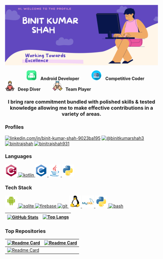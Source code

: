 
<img src = "https://github.com/binitrajshah7/binitrajshah7/blob/main/Resource/bannerImage.png">

&nbsp; &nbsp; &nbsp; &nbsp; &nbsp; &nbsp; &nbsp;&nbsp; &nbsp; &nbsp;![android logo](https://github.com/binitrajshah7/binitrajshah7/blob/main/Resource/androidLogo.png) **&nbsp; &nbsp;Android Developer &nbsp; &nbsp; &nbsp;&nbsp; &nbsp; &nbsp;** ![android logo](https://github.com/binitrajshah7/binitrajshah7/blob/main/Resource/programmingLogo.png) **&nbsp; &nbsp;Competitive Coder &nbsp; &nbsp; &nbsp;&nbsp; &nbsp; &nbsp;** ![android logo](https://github.com/binitrajshah7/binitrajshah7/blob/main/Resource/deepDiverLogo.png)**&nbsp; &nbsp;Deep Diver &nbsp; &nbsp; &nbsp;&nbsp; &nbsp; &nbsp;** ![android logo](https://github.com/binitrajshah7/binitrajshah7/blob/main/Resource/teamPlayerLogo.png)**&nbsp; &nbsp;Team Player**

<h3 align="center">I bring rare commitment bundled with polished skills & tested knowledge allowing me to make effective contributions in a variety of areas.</h3>

### Profiles

<p align="left">
<a href="https://www.linkedin.com/in/binit-kumar-shah-9023ba195?lipi=urn%3Ali%3Apage%3Ad_flagship3_profile_view_base_contact_details%3BHETMX3ANQXKv5UtSjq7V8A%3D%3D" target="blank"><img align="center" src="https://raw.githubusercontent.com/rahuldkjain/github-profile-readme-generator/master/src/images/icons/Social/linked-in-alt.svg" alt="linkedin.com/in/binit-kumar-shah-9023ba195" height="30" width="40" /></a>
<a href="https://twitter.com/@binitkumarshah3" target="blank"><img align="center" src="https://raw.githubusercontent.com/rahuldkjain/github-profile-readme-generator/master/src/images/icons/Social/twitter.svg" alt="@binitkumarshah3" height="30" width="40" /></a>
<a href="https://www.leetcode.com/binitrajshah" target="blank"><img align="center" src="https://raw.githubusercontent.com/rahuldkjain/github-profile-readme-generator/master/src/images/icons/Social/leet-code.svg" alt="binitrajshah" height="30" width="40" /></a>
<a href="https://auth.geeksforgeeks.org/user/binitrajshah931" target="blank"><img align="center" src="https://raw.githubusercontent.com/rahuldkjain/github-profile-readme-generator/master/src/images/icons/Social/geeks-for-geeks.svg" alt="binitrajshah931" height="30" width="40" /></a>
</p>

### Languages

<p align="left">
<a href="https://www.w3schools.com/cpp/" target="_blank" rel="noreferrer"> <img src="https://raw.githubusercontent.com/devicons/devicon/master/icons/cplusplus/cplusplus-original.svg" alt="cplusplus" width="40" height="40"/> </a><a href="https://kotlinlang.org" target="_blank" rel="noreferrer"> <img src="https://www.vectorlogo.zone/logos/kotlinlang/kotlinlang-icon.svg" alt="kotlin" width="40" height="40"/> </a><a href="https://www.cprogramming.com/" target="_blank" rel="noreferrer"> <img src="https://raw.githubusercontent.com/devicons/devicon/master/icons/c/c-original.svg" alt="c" width="40" height="40"/> </a> <a href="https://www.java.com" target="_blank" rel="noreferrer"> <img src="https://raw.githubusercontent.com/devicons/devicon/master/icons/java/java-original.svg" alt="java" width="40" height="40"/> </a> <a href="https://www.python.org" target="_blank" rel="noreferrer"> <img src="https://raw.githubusercontent.com/devicons/devicon/master/icons/python/python-original.svg" alt="python" width="40" height="40"/> </a> 
</p>

### Tech Stack
<p align="left"> <a href="https://developer.android.com" target="_blank" rel="noreferrer"> <img src="https://raw.githubusercontent.com/devicons/devicon/master/icons/android/android-original-wordmark.svg" alt="android" width="40" height="40"/> </a><a href="https://www.sqlite.org/" target="_blank" rel="noreferrer"> <img src="https://www.vectorlogo.zone/logos/sqlite/sqlite-icon.svg" alt="sqlite" width="40" height="40"/> </a>  <a href="https://firebase.google.com/" target="_blank" rel="noreferrer"> <img src="https://www.vectorlogo.zone/logos/firebase/firebase-icon.svg" alt="firebase" width="40" height="40"/> </a> <a href="https://git-scm.com/" target="_blank" rel="noreferrer"> <img src="https://www.vectorlogo.zone/logos/git-scm/git-scm-icon.svg" alt="git" width="40" height="40"/> </a> <a href="https://www.linux.org/" target="_blank" rel="noreferrer"> <img src="https://raw.githubusercontent.com/devicons/devicon/master/icons/linux/linux-original.svg" alt="linux" width="40" height="40"/> </a> <a href="https://www.mysql.com/" target="_blank" rel="noreferrer"> <img src="https://raw.githubusercontent.com/devicons/devicon/master/icons/mysql/mysql-original-wordmark.svg" alt="mysql" width="40" height="40"/> </a> <a href="https://www.python.org" target="_blank" rel="noreferrer"> <img src="https://raw.githubusercontent.com/devicons/devicon/master/icons/python/python-original.svg" alt="python" width="40" height="40"/> </a> <a href="https://www.gnu.org/software/bash/" target="_blank" rel="noreferrer"> <img src="https://www.vectorlogo.zone/logos/gnu_bash/gnu_bash-icon.svg" alt="bash" width="40" height="40"/> </a> 
</p>


| <a href="https://github.com/anuraghazra/github-readme-stats"><img align="center" src="https://github-readme-stats.vercel.app/api?username=binitrajshah7&show_icons=true&include_all_commits=true&theme=buefy&hide_border=true" alt="GitHub Stats" /></a> | [![Top Langs](https://github-readme-stats.vercel.app/api/top-langs/?username=binitrajshah7&langs_count=8)](https://github.com/anuraghazra/github-readme-stats) |
| ------------- | ------------- |


### Top Repositories
| [![Readme Card](https://github-readme-stats.vercel.app/api/pin/?username=binitrajshah7&repo=Tic-Tac-Toe)](https://github.com/binitrajshah7/Tic-Tac-Toe) | [![Readme Card](https://github-readme-stats.vercel.app/api/pin/?username=binitrajshah7&repo=cafeHouse)](https://github.com/binitrajshah7/cafeHouse) |
| ------------- | ------------- |
[![Readme Card](https://github-readme-stats.vercel.app/api/pin/?username=binitrajshah7&repo=Tax-Computation)](https://github.com/binitrajshah7/Tax-Computation) |

